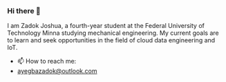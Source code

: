 ### Hi there 👋

I am Zadok Joshua, a fourth-year student at the Federal University of Technology Minna studying mechanical engineering. My current goals are to learn and seek opportunities in the field of cloud data engineering and IoT. 

- 📫 How to reach me: 
- ayegbazadok@outlook.com

<!--
**Tsadhoq/tsadhoq** is a ✨ _special_ ✨ repository because its `README.md` (this file) appears on your GitHub profile.

Here are some ideas to get you started:

- 🔭 I’m currently working on ...
- 🌱 I’m currently learning ...
- 👯 I’m looking to collaborate on ...
- 🤔 I’m looking for help with ...
- 💬 Ask me about ...
- 📫 How to reach me: ...
- 😄 Pronouns: ...
- ⚡ Fun fact: ...
-->
